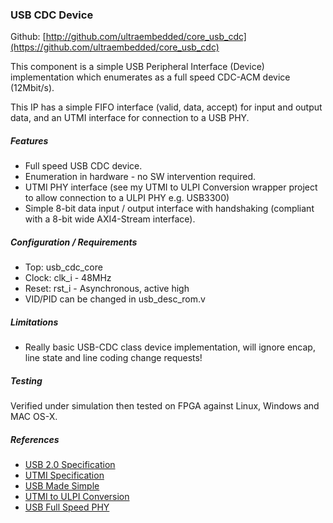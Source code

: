 ### USB CDC Device

Github:   [http://github.com/ultraembedded/core_usb_cdc](https://github.com/ultraembedded/core_usb_cdc)

This component is a simple USB Peripheral Interface (Device) implementation which enumerates as a full speed CDC-ACM device (12Mbit/s).

This IP has a simple FIFO interface (valid, data, accept) for input and output data, and an UTMI interface for connection to a USB PHY.

##### Features
* Full speed USB CDC device.
* Enumeration in hardware - no SW intervention required.
* UTMI PHY interface (see my UTMI to ULPI Conversion wrapper project to allow connection to a ULPI PHY e.g. USB3300)
* Simple 8-bit data input / output interface with handshaking (compliant with a 8-bit wide AXI4-Stream interface).

##### Configuration / Requirements
* Top: usb_cdc_core
* Clock: clk_i - 48MHz
* Reset: rst_i - Asynchronous, active high
* VID/PID can be changed in usb_desc_rom.v

##### Limitations
* Really basic USB-CDC class device implementation, will ignore encap, line state and line coding change requests!

##### Testing
Verified under simulation then tested on FPGA against Linux, Windows and MAC OS-X.

##### References
* [USB 2.0 Specification](https://usb.org/developers/docs/usb20_docs)
* [UTMI Specification](https://www.intel.com/content/dam/www/public/us/en/documents/technical-specifications/usb2-transceiver-macrocell-interface-specification.pdf)
* [USB Made Simple](http://www.usbmadesimple.co.uk/)
* [UTMI to ULPI Conversion](https://github.com/ultraembedded/cores/tree/master/ulpi_wrapper)
* [USB Full Speed PHY](https://github.com/ultraembedded/core_usb_fs_phy)